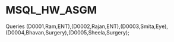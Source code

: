 # MSQL_HW_ASGM
Queries
(D0001,Ram,ENT),(D0002,Rajan,ENT),(D0003,Smita,Eye),(D0004,Bhavan,Surgery),(D0005,Sheela,Surgery);

